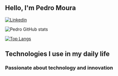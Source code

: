 ## Hello, I'm Pedro Moura

[![Linkedin](https://img.shields.io/badge/LinkedIn-0077B5?style=for-the-badge&logo=linkedin&logoColor=white/)](https://www.linkedin.com/in/pedro-ciriaco-moura/)

![Pedro GitHub stats](https://github-readme-stats.vercel.app/api?username=PedroCiriacoMoura&show_icons=true&theme=dark)

[![Top Langs](https://github-readme-stats.vercel.app/api/top-langs/?username=PedroCiriacoMoura&layout=compact)](https://github.com/PedroCiriacoMoura/github-readme-stats)
## Technologies I use in my daily life

### Passionate about technology and innovation 
